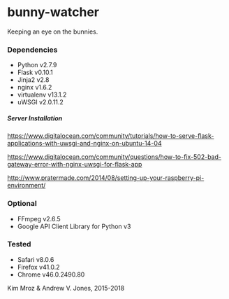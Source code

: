 # bunny-watcher

Keeping an eye on the bunnies.

### Dependencies
* Python v2.7.9
* Flask v0.10.1
* Jinja2 v2.8
* nginx v1.6.2
* virtualenv v13.1.2
* uWSGI v2.0.11.2
 
##### Server Installation
https://www.digitalocean.com/community/tutorials/how-to-serve-flask-applications-with-uwsgi-and-nginx-on-ubuntu-14-04

https://www.digitalocean.com/community/questions/how-to-fix-502-bad-gateway-error-with-nginx-uwsgi-for-flask-app

http://www.pratermade.com/2014/08/setting-up-your-raspberry-pi-environment/

### Optional
* FFmpeg v2.6.5
* Google API Client Library for Python v3

### Tested
* Safari v8.0.6
* Firefox v41.0.2
* Chrome v46.0.2490.80


Kim Mroz & Andrew V. Jones, 2015-2018
